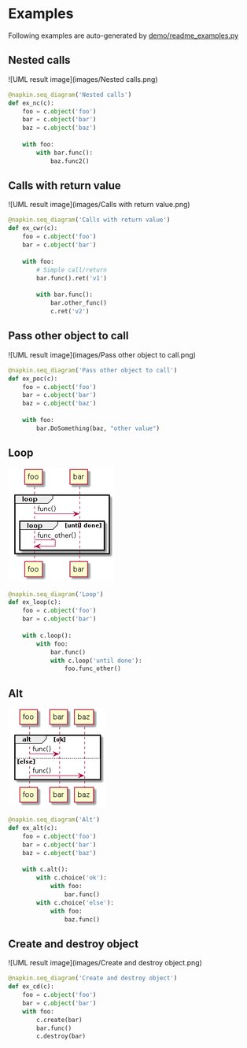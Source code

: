
# Examples

Following examples are auto-generated by
[demo/readme_examples.py](./demo/readme_examples.py)
    
## Nested calls
![UML result image](images/Nested calls.png)
```python
@napkin.seq_diagram('Nested calls')
def ex_nc(c):
    foo = c.object('foo')
    bar = c.object('bar')
    baz = c.object('baz')

    with foo:
        with bar.func():
            baz.func2()

```

## Calls with return value
![UML result image](images/Calls with return value.png)
```python
@napkin.seq_diagram('Calls with return value')
def ex_cwr(c):
    foo = c.object('foo')
    bar = c.object('bar')

    with foo:
        # Simple call/return
        bar.func().ret('v1')

        with bar.func():
            bar.other_func()
            c.ret('v2')

```

## Pass other object to call
![UML result image](images/Pass other object to call.png)
```python
@napkin.seq_diagram('Pass other object to call')
def ex_poc(c):
    foo = c.object('foo')
    bar = c.object('bar')
    baz = c.object('baz')

    with foo:
        bar.DoSomething(baz, "other value")

```

## Loop
![UML result image](images/Loop.png)
```python
@napkin.seq_diagram('Loop')
def ex_loop(c):
    foo = c.object('foo')
    bar = c.object('bar')

    with c.loop():
        with foo:
            bar.func()
            with c.loop('until done'):
                foo.func_other()

```

## Alt
![UML result image](images/Alt.png)
```python
@napkin.seq_diagram('Alt')
def ex_alt(c):
    foo = c.object('foo')
    bar = c.object('bar')
    baz = c.object('baz')

    with c.alt():
        with c.choice('ok'):
            with foo:
                bar.func()
        with c.choice('else'):
            with foo:
                baz.func()

```

## Create and destroy object
![UML result image](images/Create and destroy object.png)
```python
@napkin.seq_diagram('Create and destroy object')
def ex_cd(c):
    foo = c.object('foo')
    bar = c.object('bar')
    with foo:
        c.create(bar)
        bar.func()
        c.destroy(bar)

```
